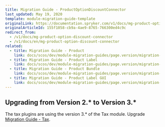```yaml
---
title: Migration Guide - ProductOptionDiscountConnector
last_updated: May 19, 2020
template: module-migration-guide-template
originalLink: https://documentation.spryker.com/v1/docs/mg-product-option-discount-connector
originalArticleId: 155f1058-cb9a-4ae9-8765-766300ed4c9c
redirect_from:
  - /v1/docs/mg-product-option-discount-connector
  - /v1/docs/en/mg-product-option-discount-connector
related:
  - title: Migration Guide - Product
    link: docs/scos/dev/module-migration-guides/page.version/migration-guide-product.html
  - title: Migration Guide - Product Label
    link: docs/scos/dev/module-migration-guides/page.version/migration-guide-productlabel.html
  - title: Migration Guide - Product Bundle
    link: docs/scos/dev/module-migration-guides/page.version/migration-guide-productbundle.html
  - title: Migration Guide - Product Label GUI
    link: docs/scos/dev/module-migration-guides/page.version/migration-guide-productlabelgui.html
---
```


## Upgrading from Version 2.* to Version 3.*
The tax plugins are using the version 3.* of the Tax module. Upgrade [Migration Guide - Tax](/docs/scos/dev/module-migration-guides/{{page.version}}/migration-guide-tax.html).
